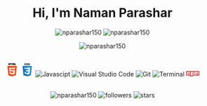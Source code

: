 <h1 align="center">Hi, I'm Naman Parashar </h1>
<p align="center"> <img src="https://github-readme-stats.vercel.app/api?username=nparashar150&show_icons=true&hide_border=true&theme=tokyonight" alt="nparashar150" />  <img src="https://github-readme-streak-stats.herokuapp.com/?user=nparashar150&hide_border=true&theme=tokyonight" alt="nparashar150" /> </p>
<p align="center"> <img src="https://activity-graph.herokuapp.com/graph?username=nparashar150&bg_color=1F222E&color=F8D866&line=F85D7F&point=FFFFFF&hide_border=false" alt="nparashar150" /> </p>
<br>
<div align="center">
  <img title="HTML-5" alt="HTML" width="30px" src="https://raw.githubusercontent.com/github/explore/80688e429a7d4ef2fca1e82350fe8e3517d3494d/topics/html/html.png" />
  <img title="CSS" alt="CSS" width="30px" src="https://raw.githubusercontent.com/github/explore/80688e429a7d4ef2fca1e82350fe8e3517d3494d/topics/css/css.png" />
  <img title="JavaScript" alt="Javascipt" width="30px" src="https://cdn.icon-icons.com/icons2/2415/PNG/128/javascript_original_logo_icon_146455.png" />
  <img title="VS Code" alt="Visual Studio Code" width="30px" src="https://cdn.icon-icons.com/icons2/2107/PNG/512/file_type_vscode_icon_130084.png" />
  <img title="Git" alt="Git" width="30px" src="https://cdn.icon-icons.com/icons2/2107/PNG/512/file_type_git_icon_130581.png" />
  <img title="Terminal" alt="Terminal" width="30px" src="https://cdn.icon-icons.com/icons2/317/PNG/128/terminal-icon_34340.png" />
  <img title="npm" alt="npm" width="30px" src="https://github.com/MarioTerron/logo-images/blob/master/logos/npm.png" />
</div>
<br>
<p align="center"> <img src="https://komarev.com/ghpvc/?username=nparashar150&style=flat-square" alt="nparashar150" /> <img src="https://img.shields.io/github/followers/nparashar150?color=289672" alt="followers" /> <img src="https://img.shields.io/github/stars/nparashar150?color=FF5050" alt="stars" /></p>

